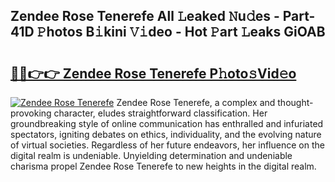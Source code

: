## Zendee Rose Tenerefe All 𝙻eaked 𝙽u𝚍es - Part-41D 𝙿hotos B𝚒kini 𝚅𝚒deo - Hot 𝙿art 𝙻eaks GiOAB

# <h2><a href="http://ld2j00w.urlbe.top/?page=Zendee+Rose+Tenerefe">🔗🔗👉👉 Zendee Rose Tenerefe P𝚑oto𝚜Vid𝚎o</a></h2>

[![Zendee Rose Tenerefe](https://i.imgur.com/eBuTRDB.gif)](http://ld2j00w.urlbe.top/?page=Zendee+Rose+Tenerefe)
Zendee Rose Tenerefe, a complex and thought-provoking character, eludes straightforward classification. Her groundbreaking style of online communication has enthralled and infuriated spectators, igniting debates on ethics, individuality, and the evolving nature of virtual societies. Regardless of her future endeavors, her influence on the digital realm is undeniable. Unyielding determination and undeniable charisma propel Zendee Rose Tenerefe to new heights in the digital realm.
